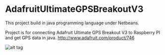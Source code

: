# AdafruitUltimateGPSBreakoutV3

This project build in java programming language under Netbeans.

Project is for connecting Adafruit Ultimate GPS Breakout V3 to Raspberry PI and get GPS data in java.
http://www.adafruit.com/product/746

![alt tag](http://url/to/img.png)
